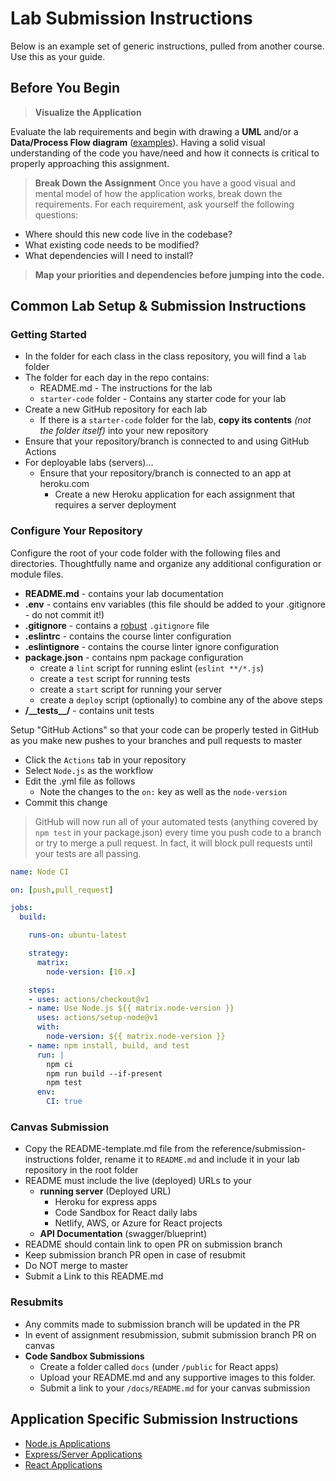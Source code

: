 # Lab Submission Instructions

Below is an example set of generic instructions, pulled from another course. Use this as your guide.

## Before You Begin

> **Visualize the Application**

Evaluate the lab requirements and begin with drawing a **UML** and/or a **Data/Process Flow diagram** ([examples](https://tallyfy.com/uml-diagram/)).  Having a solid visual understanding of the code you have/need and how it connects is critical to properly approaching this assignment.

> **Break Down the Assignment**
Once you have a good visual and mental model of how the application works, break down the requirements. For each requirement, ask yourself the following questions:

- Where should this new code live in the codebase?
- What existing code needs to be modified?
- What dependencies will I need to install?

> **Map your priorities and dependencies before jumping into the code.**

## Common Lab Setup & Submission Instructions

### Getting Started

- In the folder for each class in the class repository, you will find a `lab` folder
- The folder for each day in the repo contains:
  - README.md - The instructions for the lab
  - `starter-code` folder - Contains any starter code for your lab
- Create a new GitHub repository for each lab
  - If there is a `starter-code` folder for the lab, **copy its contents** *(not the folder itself)* into your new repository
- Ensure that your repository/branch is connected to and using GitHub Actions
- For deployable labs (servers)...
  - Ensure that your repository/branch is connected to an app at heroku.com
    - Create a new Heroku application for each assignment that requires a server deployment

### Configure Your Repository

 Configure the root of your code folder with the following files and directories. Thoughtfully name and organize any additional configuration or module files.

- **README.md** - contains your lab documentation
- **.env** - contains env variables (this file should be added to your .gitignore - do not commit it!)
- **.gitignore** - contains a [robust](http://gitignore.io) `.gitignore` file
- **.eslintrc** - contains the course linter configuration
- **.eslintignore** - contains the course linter ignore configuration
- **package.json** - contains npm package configuration
  - create a `lint` script for running eslint (`eslint **/*.js`)
  - create a `test` script for running tests
  - create a `start` script for running your server
  - create a `deploy` script (optionally) to combine any of the above steps
- **/\_\_tests\_\_/** - contains unit tests

Setup "GitHub Actions" so that your code can be properly tested in GitHub as you make new pushes to your branches and pull requests to master

- Click the `Actions` tab in your repository
- Select `Node.js` as the workflow
- Edit the .yml file as follows
  - Note the changes to the `on:` key as well as the  `node-version`
- Commit this change

> GitHub will now run all of your automated tests (anything covered by `npm test` in your package.json) every time you push code to a branch or try to merge a pull request. In fact, it will block pull requests until your tests are all passing.

```yml
name: Node CI

on: [push,pull_request]

jobs:
  build:

    runs-on: ubuntu-latest

    strategy:
      matrix:
        node-version: [10.x]

    steps:
    - uses: actions/checkout@v1
    - name: Use Node.js ${{ matrix.node-version }}
      uses: actions/setup-node@v1
      with:
        node-version: ${{ matrix.node-version }}
    - name: npm install, build, and test
      run: |
        npm ci
        npm run build --if-present
        npm test
      env:
        CI: true
```

### Canvas Submission

- Copy the README-template.md file from the reference/submission-instructions folder, rename it to `README.md` and include it in your lab repository in the root folder
- README must include the live (deployed) URLs to your
  - **running server** (Deployed URL)
    - Heroku for express apps
    - Code Sandbox for React daily labs
    - Netlify, AWS, or Azure for React projects
  - **API Documentation** (swagger/blueprint)
- README should contain link to open PR on submission branch
- Keep submission branch PR open in case of resubmit
- Do NOT merge to master
- Submit a Link to this README.md

### Resubmits

- Any commits made to submission branch will be updated in the PR
- In event of assignment resubmission, submit submission branch PR on canvas
- **Code Sandbox Submissions**
  - Create a folder called `docs` (under `/public` for React apps)
  - Upload your README.md and any supportive images to this folder.
  - Submit a link to your `/docs/README.md` for your canvas submission

## Application Specific Submission Instructions

- [Node.js Applications](./node-apps.md)
- [Express/Server Applications](./express-servers.md)
- [React Applications](./react-apps.md)
